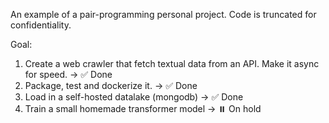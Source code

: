 
An example of a pair-programming personal project. Code is truncated for confidentiality.

Goal: 
1. Create a web crawler that fetch textual data from an API. Make it async for speed. -> :white_check_mark: Done
2. Package, test and dockerize it. -> :white_check_mark: Done
3. Load in a self-hosted datalake (mongodb) -> :white_check_mark: Done
4. Train a small homemade transformer model -> :pause_button: On hold
